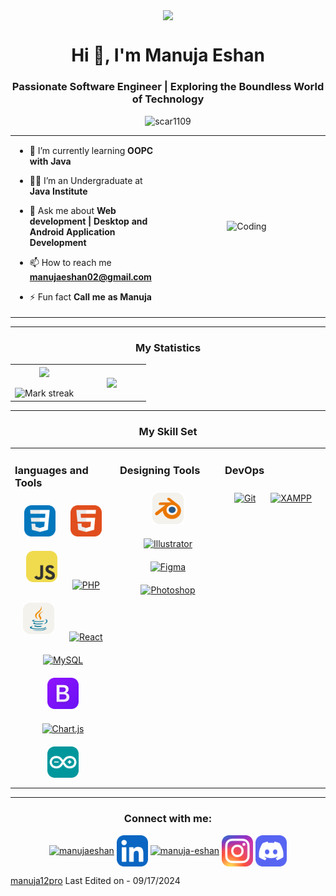 <p align="center"><picture align="center"><img align="center" src = "https://github.com/7oSkaaa/7oSkaaa/blob/main/Images/about_me.gif?raw=true" width = 50px></picture></p>
<h1 align="center">Hi 👋, I'm Manuja Eshan</h1>
<h3 align="center">Passionate Software Engineer | Exploring the Boundless World of Technology</h3>
<p align="center"> <img src="https://visitcount.itsvg.in/api?id=manuja12pro&icon=0&color=0)](https://visitcount.itsvg.in" alt="scar1109" /> </p>

<table align="center">
<tr border="none">
<td width="50%" align="left">
  
- 🌱 I’m currently learning **OOPC with Java**

- 🧑‍🎓 I’m an Undergraduate at **Java Institute**

- 💬 Ask me about **Web development | Desktop and Android Application Development**

- 📫 How to reach me **manujaeshan02@gmail.com**
  
- ⚡ Fun fact **Call me as Manuja**

</td>
<td width="50%" align="center">

  <img align="center" alt="Coding" width="450" src="https://www.dasca.org/Content/Images/main/top-programming-languages.jpg">

  
  </td>
</tr>
</table>

---

<h3 align="center">My Statistics</h3>
<p align="center">
<table align="center">
<tr border="none">
<td width="50%" align="center">
  
  <img  align="center"  src="https://github-readme-stats.vercel.app/api?username=manuja12pro&theme=dark&hide_border=false&include_all_commits=false&count_private=true" />
  <br></br>
  <img  title="🔥 Get streak stats for your profile at git.io/streak-stats" alt="Mark streak" src="https://github-readme-streak-stats.herokuapp.com/?user=manuja12pro&theme=dark&hide_border=false" /> 
</td>
<td width="50%" align="center">

  <img  align="center"  src="https://github-readme-stats.vercel.app/api/top-langs/?username=manuja12pro&theme=dark&hide_border=false&include_all_commits=false&count_private=true&layout=compact"/>
  
  </td>
</tr>
</table>

---
<h3 align="center">My Skill Set</h3>

<table><tr><td valign="top" width="33%">



### languages and Tools  
<div align="center">  
<a href="https://www.w3schools.com/css/" target="_blank"><img style="margin: 10px" src="https://github.com/tandpfun/skill-icons/blob/main/icons/CSS.svg" alt="CSS3" height="50" /></a>  
<a href="https://en.wikipedia.org/wiki/HTML5" target="_blank"><img style="margin: 10px" src="https://github.com/tandpfun/skill-icons/blob/main/icons/HTML.svg" alt="HTML5" height="50" /></a>  
<a href="https://www.javascript.com/" target="_blank"><img style="margin: 10px" src="https://github.com/tandpfun/skill-icons/blob/main/icons/JavaScript.svg" alt="JavaScript" height="50" /></a>  
<a href="https://www.php.net/" target="_blank"><img style="margin: 10px" src="https://profilinator.rishav.dev/skills-assets/php-original.svg" alt="PHP" height="50" /></a>  
<a href="https://www.java.com/" target="_blank"><img style="margin: 10px" src="https://github.com/tandpfun/skill-icons/blob/main/icons/Java-Light.svg" alt="Java" height="50" /></a>  
<a href="https://reactjs.org/" target="_blank"><img style="margin: 10px" src="https://profilinator.rishav.dev/skills-assets/react-original-wordmark.svg" alt="React" height="50" /></a>  
<a href="https://www.mysql.com/" target="_blank"><img style="margin: 10px" src="https://profilinator.rishav.dev/skills-assets/mysql-original-wordmark.svg" alt="MySQL" height="50" /></a>  
<a href="https://getbootstrap.com/docs/3.4/javascript/" target="_blank"><img style="margin: 10px" src="https://github.com/tandpfun/skill-icons/blob/main/icons/Bootstrap.svg" alt="Bootstrap" height="50" /></a>  
<a href="https://www.chartjs.org/" target="_blank"><img style="margin: 10px" src="https://profilinator.rishav.dev/skills-assets/logo-title.svg" alt="Chart.js" height="50" /></a>  
<a href="https://www.arduino.cc/" target="_blank"><img style="margin: 10px" src="https://github.com/tandpfun/skill-icons/blob/main/icons/Arduino.svg" alt="Arduino" height="50" /></a>  
</div>

</td><td valign="top" width="33%">



### Designing Tools  
<div align="center">  
<a href="https://www.blender.org/" target="_blank"><img style="margin: 10px" src="https://github.com/tandpfun/skill-icons/blob/main/icons/Blender-Light.svg" alt="Blender" height="50" /></a>  
<a href="https://www.adobe.com/in/products/illustrator.html" target="_blank"><img style="margin: 10px" src="https://profilinator.rishav.dev/skills-assets/adobe_illustrator-icon.svg" alt="Illustrator" height="50" /></a>  
<a href="https://www.figma.com/" target="_blank"><img style="margin: 10px" src="https://profilinator.rishav.dev/skills-assets/figma-icon.svg" alt="Figma" height="50" /></a>  
<a href="https://www.adobe.com/in/products/photoshop.html" target="_blank"><img style="margin: 10px" src="https://github.com/Scar1109/skill-icons/blob/Scar1109/icons/Photoshop.svg" alt="Photoshop" height="50" /></a>  
</div>

</td><td valign="top" width="33%">



### DevOps  
<div align="center">  
<a href="https://github.com/" target="_blank"><img style="margin: 10px" src="https://profilinator.rishav.dev/skills-assets/git-scm-icon.svg" alt="Git" height="50" /></a>  
<a href="https://www.apachefriends.org/" target="_blank"><img style="margin: 10px" src="https://profilinator.rishav.dev/skills-assets/xampp.png" alt="XAMPP" height="50" /></a>  
</div>

</td></tr></table>  

---

<h3 align="center">Connect with me:</h3>
<p align="center">
<a href="#" target="blank"><img align="center" src="https://static-00.iconduck.com/assets.00/youtube-icon-2048x2048-gedp2icy.png" alt="manujaeshan" height="50" width="50" /></a>
<a href="https://www.linkedin.com/in/manuja-eshan-b0a851312/" target="blank"><img align="center" src="https://github.com/tandpfun/skill-icons/blob/main/icons/LinkedIn.svg" alt="manuja-eshan" height="50" width="50" /></a>
<a href="https://web.facebook.com/profile.php?id=61560860731234" target="blank"><img align="center" src="https://raw.githubusercontent.com/rahuldkjain/github-profile-readme-generator/master/src/images/icons/Social/facebook.svg" alt="manuja-eshan" height="50" width="50" /></a>
<a href="https://www.instagram.com/manuja.eshan/" target="blank"><img align="center" src="https://github.com/tandpfun/skill-icons/blob/main/icons/Instagram.svg" alt="manuja.eshan" height="50" width="50" /></a>
<a href="#" target="blank"><img align="center" src="https://github.com/tandpfun/skill-icons/blob/main/icons/Discord.svg" alt="manujaeshan02" height="50" width="50" /></a>  
</p>


[manuja12pro](https://github.com/manuja12pro)
Last Edited on - 09/17/2024
